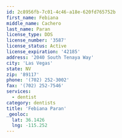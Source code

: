 ```yaml
---
id: 2c8956fb-7c01-4c46-a18e-620fd765752b
first_name: Febiana
middle_name: Cachero
last_name: Paran
license_type: DDS
license_number: '3587'
license_status: Active
license_expiration: '42185'
address: '2040 South Tenaya Way'
city: 'Las Vegas'
state: NV
zip: '89117'
phone: '(702) 252-3002'
fax: '(702) 252-7546'
services:
  - dentist
category: dentists
title: 'Febiana Paran'
_geoloc:
  lat: 36.1426
  lng: -115.252
---
```

